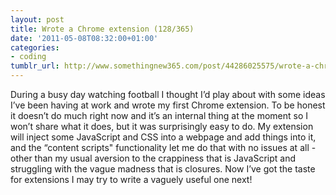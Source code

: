 ```yaml
---
layout: post
title: Wrote a Chrome extension (128/365)
date: '2011-05-08T08:32:00+01:00'
categories:
- coding
tumblr_url: http://www.somethingnew365.com/post/44286025575/wrote-a-chrome-extension-128365
---
```

During a busy day watching football I thought I’d play about with some ideas I’ve been having at work and wrote my first Chrome extension.
To be honest it doesn’t do much right now and it’s an internal thing at the moment so I won’t share what it does, but it was surprisingly easy to do. My extension will inject some JavaScript and CSS into a webpage and add things into it, and the “content scripts" functionality let me do that with no issues at all - other than my usual aversion to the crappiness that is JavaScript and struggling with the vague madness that is closures.
Now I’ve got the taste for extensions I may try to write a vaguely useful one next!
